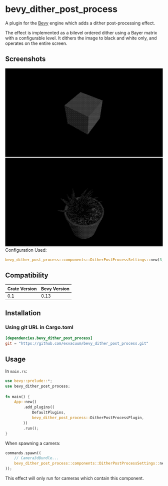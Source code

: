 # bevy_dither_post_process


A plugin for the [Bevy](https://bevyengine.org) engine which adds a dither post-processing effect.

The effect is implemented as a bilevel ordered dither using a Bayer matrix with a configurable level. It dithers the image to black and white only, and operates on the entire screen.

## Screenshots
![](./doc/screenshot.png)
![](./doc/screenshot_plant.png)
Configuration Used:
```rs
bevy_dither_post_process::components::DitherPostProcessSettings::new(3, &asset_server);
```
## Compatibility

| Crate Version | Bevy Version |
|---            |---           |
| 0.1           | 0.13         |

## Installation

### Using git URL in Cargo.toml
```toml
[dependencies.bevy_dither_post_process]
git = "https://github.com/exvacuum/bevy_dither_post_process.git"
```

## Usage

In `main.rs`:
```rs
use bevy::prelude::*;
use bevy_dither_post_process;

fn main() {
    App::new()
        .add_plugins((
            DefaultPlugins,
            bevy_dither_post_process::DitherPostProcessPlugin,
        ))
        .run();
}
```

When spawning a camera:
```rs
commands.spawn((
    // Camera3dBundle...
    bevy_dither_post_process::components::DitherPostProcessSettings::new(level, &asset_server);
));
```

This effect will only run for cameras which contain this component.

